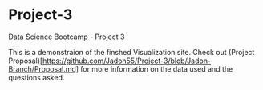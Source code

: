 # Project-3
Data Science Bootcamp - Project 3

This is a demonstraion of the finshed Visualization site. Check out (Project Proposal)[https://github.com/Jadon55/Project-3/blob/Jadon-Branch/Proposal.md] for more information on the data used and the questions asked.
